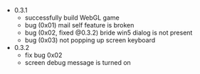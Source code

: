 - 0.3.1
    - successfully build WebGL game
    - bug (0x01) mail self feature is broken
    - bug (0x02, fixed @0.3.2) bride win5 dialog is not present
    - bug (0x03) not popping up screen keyboard
- 0.3.2
    - fix bug 0x02
    - screen debug message is turned on